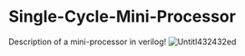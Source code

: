 # Single-Cycle-Mini-Processor
Description of a mini-processor in verilog! 
![Untitl432432ed](https://github.com/KKMOfficial/Single-Cycle-Mini-Processor/assets/89024919/7f403cd3-afbf-4934-8581-69acdd77b2cd)
